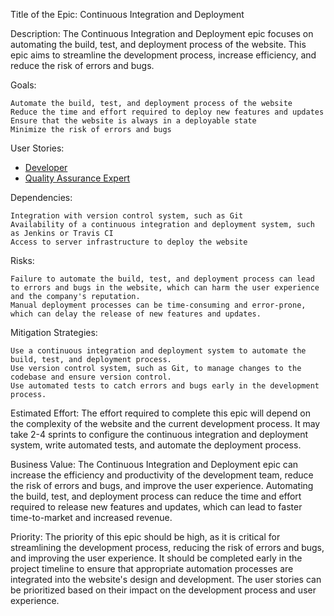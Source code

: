 Title of the Epic: Continuous Integration and Deployment

Description:
The Continuous Integration and Deployment epic focuses on automating the build, test, and deployment process of the website. This epic aims to streamline the development process, increase efficiency, and reduce the risk of errors and bugs.

Goals:

    Automate the build, test, and deployment process of the website
    Reduce the time and effort required to deploy new features and updates
    Ensure that the website is always in a deployable state
    Minimize the risk of errors and bugs

User Stories:

* [Developer](Stories/Developer.md)
* [Quality Assurance Expert](Stories/QAE.md)
    
Dependencies:

    Integration with version control system, such as Git
    Availability of a continuous integration and deployment system, such as Jenkins or Travis CI
    Access to server infrastructure to deploy the website

Risks:

    Failure to automate the build, test, and deployment process can lead to errors and bugs in the website, which can harm the user experience and the company's reputation.
    Manual deployment processes can be time-consuming and error-prone, which can delay the release of new features and updates.

Mitigation Strategies:

    Use a continuous integration and deployment system to automate the build, test, and deployment process.
    Use version control system, such as Git, to manage changes to the codebase and ensure version control.
    Use automated tests to catch errors and bugs early in the development process.

Estimated Effort:
The effort required to complete this epic will depend on the complexity of the website and the current development process. It may take 2-4 sprints to configure the continuous integration and deployment system, write automated tests, and automate the deployment process.

Business Value:
The Continuous Integration and Deployment epic can increase the efficiency and productivity of the development team, reduce the risk of errors and bugs, and improve the user experience. Automating the build, test, and deployment process can reduce the time and effort required to release new features and updates, which can lead to faster time-to-market and increased revenue.

Priority:
The priority of this epic should be high, as it is critical for streamlining the development process, reducing the risk of errors and bugs, and improving the user experience. It should be completed early in the project timeline to ensure that appropriate automation processes are integrated into the website's design and development. The user stories can be prioritized based on their impact on the development process and user experience.